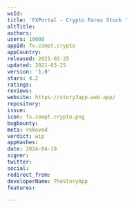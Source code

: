 ```yaml
---
wsId: 
title: 'FXPortal - Crypto Forex Stock '
altTitle: 
authors: 
users: 10000
appId: fx.compt.crypto
appCountry: 
released: 2021-03-25
updated: 2021-03-25
version: '1.0'
stars: 4.2
ratings: 
reviews: 
website: https://story3app.web.app/
repository: 
issue: 
icon: fx.compt.crypto.png
bugbounty: 
meta: removed
verdict: wip
appHashes: 
date: 2024-04-19
signer: 
twitter: 
social: 
redirect_from: 
developerName: TheStoryApp
features: 

---
```


